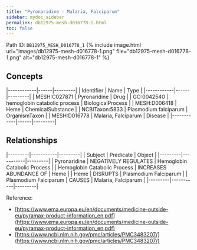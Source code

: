 ```yaml
---
title: "Pyronaridine - Malaria, Falciparum"
sidebar: mydoc_sidebar
permalink: db12975-mesh-d016778-1.html
toc: false 
---
```



Path ID: `DB12975_MESH_D016778_1`
{% include image.html url="images/db12975-mesh-d016778-1.png" file="db12975-mesh-d016778-1.png" alt="db12975-mesh-d016778-1" %}

## Concepts

|------------|------|---------|
| Identifier | Name | Type    |
|------------|------|---------|
| MESH:C027871 | Pyronaridine | Drug |
| GO:0042540 | hemoglobin catabolic process | BiologicalProcess |
| MESH:D006418 | Heme | ChemicalSubstance |
| NCBITaxon:5833 | Plasmodium falciparum | OrganismTaxon |
| MESH:D016778 | Malaria, Falciparum | Disease |
|------------|------|---------|

## Relationships

|---------|-----------|---------|
| Subject | Predicate | Object  |
|---------|-----------|---------|
| Pyronaridine | NEGATIVELY REGULATES | Hemoglobin Catabolic Process |
| Hemoglobin Catabolic Process | INCREASES ABUNDANCE OF | Heme |
| Heme | DISRUPTS | Plasmodium Falciparum |
| Plasmodium Falciparum | CAUSES | Malaria, Falciparum |
|---------|-----------|---------|

Reference: 
  - [https://www.ema.europa.eu/en/documents/medicine-outside-eu/pyramax-product-information_en.pdf](https://www.ema.europa.eu/en/documents/medicine-outside-eu/pyramax-product-information_en.pdf)
  - [https://www.ncbi.nlm.nih.gov/pmc/articles/PMC3483207/](https://www.ncbi.nlm.nih.gov/pmc/articles/PMC3483207/)

